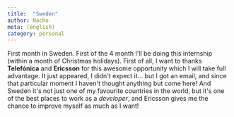 ```yaml
---
title:  "Sweden"
author: Nacho
meta: (english)
category: personal
---
```


First month in Sweden. First of the 4 month I'll be doing this internship (within a month of Christmas holidays).
First of all, I want to thanks **Telefónica** and **Ericsson** for this awesome opportunity which I will take full advantage.
It just appeared, I didn't expect it... but I got an email, and since that particular moment I haven't thought anything but come here!
And Sweden it's not just one of my favourite countries in the world, but it's one of the best places to work as a _developer_, and Ericsson gives me the chance to improve myself as much as I want!
